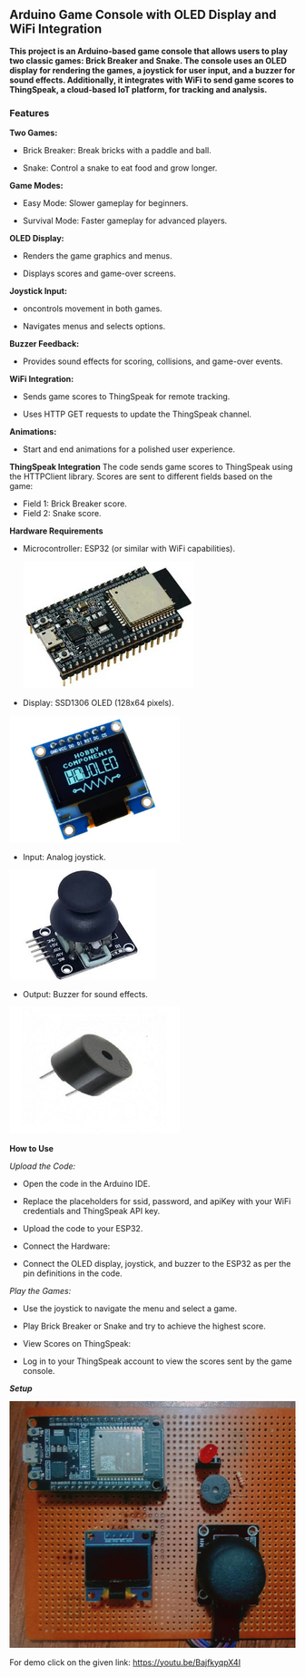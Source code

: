 ## Arduino Game Console with OLED Display and WiFi Integration
**This project is an Arduino-based game console that allows users to play two classic games: Brick Breaker and Snake. The console uses an OLED display for rendering the games, a joystick for user input, and a buzzer for sound effects. Additionally, it integrates with WiFi to send game scores to ThingSpeak, a cloud-based IoT platform, for tracking and analysis.**

### Features
**Two Games:**

 - Brick Breaker: Break bricks with a paddle and ball.

 - Snake: Control a snake to eat food and grow longer.

**Game Modes:**

- Easy Mode: Slower gameplay for beginners.

- Survival Mode: Faster gameplay for advanced players.

**OLED Display:**

- Renders the game graphics and menus.

- Displays scores and game-over screens.

**Joystick Input:**

- oncontrols movement in both games.

- Navigates menus and selects options.

**Buzzer Feedback:**

- Provides sound effects for scoring, collisions, and game-over events.

**WiFi Integration:**

- Sends game scores to ThingSpeak for remote tracking.

- Uses HTTP GET requests to update the ThingSpeak channel.

**Animations:**

- Start and end animations for a polished user experience.

**ThingSpeak Integration**
The code sends game scores to ThingSpeak using the HTTPClient library.
Scores are sent to different fields based on the game:
- Field 1: Brick Breaker score.
- Field 2: Snake score.

**Hardware Requirements**

- Microcontroller: ESP32 (or similar with WiFi capabilities).

   ![alt text](Screenshots/image.png)

- Display: SSD1306 OLED (128x64 pixels).

 <img src="Screenshots/image-1.png" alt="alt text" width="300" height="224">

- Input: Analog joystick.

![alt text](Screenshots/image-2.png)

- Output: Buzzer for sound effects.

<img src="Screenshots/image-3.png" alt="alt text" width="300" height="224">

**How to Use**

*Upload the Code:*

- Open the code in the Arduino IDE.

- Replace the placeholders for ssid, password, and apiKey with your WiFi credentials and ThingSpeak API key.

- Upload the code to your ESP32.

- Connect the Hardware:

- Connect the OLED display, joystick, and buzzer to the ESP32 as per the pin definitions in the code.

*Play the Games:*

- Use the joystick to navigate the menu and select a game.

- Play Brick Breaker or Snake and try to achieve the highest score.

- View Scores on ThingSpeak:

- Log in to your ThingSpeak account to view the scores sent by the game console.

***Setup***

![alt text](Screenshots/image-4.png)

For demo click on the given link:
https://youtu.be/BajfkyqpX4I